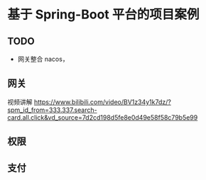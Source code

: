 # 基于 Spring-Boot 平台的项目案例

## TODO
- 网关整合 nacos，


## 网关
视频讲解
https://www.bilibili.com/video/BV1z34y1k7dz/?spm_id_from=333.337.search-card.all.click&vd_source=7d2cd198d5fe8e0d49e58f58c79b5e99
## 权限

## 支付

